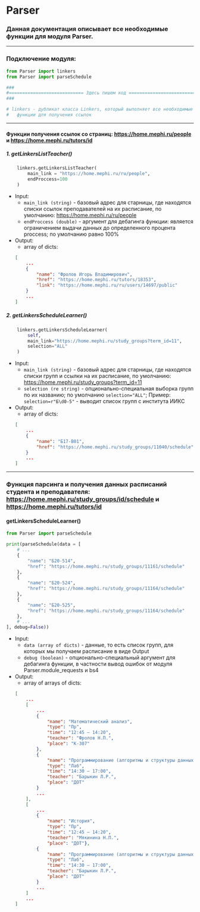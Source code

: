 # Parser
### Данная документация описывает все необходимые функции для модуля Parser. 

---

### Подключение модуля:

```python
from Parser import linkers
from Parser import parseSchedule

###
#============================ Здесь пишем код ================================#
###

# linkers - дубликат класса Linkers, который выполняет все необходимые 
# 	функции для получения ссылок
```

--- 

#### Функции получения ссылок со страниц: **https://home.mephi.ru/people** и **https://home.mephi.ru/tutors/id**


##### 1. **getLinkersListTeacher()**

```python
	linkers.getLinkersListTeacher(
		main_link = "https://home.mephi.ru/ru/people", 
		endProccess=100
	)
```

 - Input: 
	- `main_link (string)` - базовый адрес для старницы, где находятся списки 
		ссылок преподавателей на их расписание, по умолчанию: 
		https://home.mephi.ru/ru/people
	- `endProccess (double)` - аргумент для дебагинга функции: является 
		ограничением выдачи данных до определенного процента proccess; по умолчанию
		равно 100%
- Output:
	- array of dicts:
	```json
	[
		...
		{
			"name": "Фролов Игорь Владимирович",
			"href": "https://home.mephi.ru/tutors/18353",
			"link": "https://home.mephi.ru/ru/users/14697/public"
		}
		...
	]
	```




##### 2. **getLinkersScheduleLearner()**

```python
	linkers.getLinkersScheduleLearner(
		self, 
		main_link="https://home.mephi.ru/study_groups?term_id=11",
		selection="ALL"
	)
```

 - Input: 
	- `main_link (string)` - базовый адрес для старницы, где находятся списки 
		групп и ссылки на их расписание, по умолчанию: 
		https://home.mephi.ru/study_groups?term_id=11
	- `selection (re string)` - опционально-специальная выборка групп по их названию;
		по умолчанию `selection="ALL"`;
		Пример: `selection=r"Б\d0-5"` - выводит список групп с института ИИКС
- Output:
	- array of dicts:
	```json
	[
		...
		{
			"name": "Б17-В01", 
			"href": "https://home.mephi.ru/study_groups/11040/schedule"
		}
		...
	]
	```
	

----- 

### Функция парсинга и получения данных расписаний студента и преподавателя: **https://home.mephi.ru/study_groups/id/schedule** и **https://home.mephi.ru/tutors/id**

#### **getLinkersScheduleLearner()**

```python
from Parser import parseSchedule

print(parseSchedule(data = [
	# ...
	{
		"name": "Б20-514",
		"href": "https://home.mephi.ru/study_groups/11161/schedule"	
	},
	{
		"name": "Б20-524",
		"href": "https://home.mephi.ru/study_groups/11164/schedule"	
	},
	{
		"name": "Б20-525",
		"href": "https://home.mephi.ru/study_groups/11164/schedule"	
	},
	# ...
], debug=False))
```

 - Input: 
	- `data (array of dicts)` - данные, то есть список групп, для которых мы получаем расписание в виде Output
	- `debug (boolean)` - опционально-специальный аргумент для дебагинга функции, в частности вывод ошибок от модуля Parser.module_requests и bs4
- Output:
	- array of arrays of dicts:
	```json
	[
		...
		[
			...
			{
				"name": "Математический анализ", 
				"type": "Пр", 
				"time": "12:45 — 14:20", 
				"teacher": "Фролов Н.П.", 
				"place": "К-307"
			}, 
			{
				"name": "Программирование (алгоритмы и структуры данных)", 
				"type": "Лаб", 
				"time": "14:30 — 17:00", 
				"teacher": "Барыкин Л.Р.", 
				"place": "ДОТ"
			}
			...
		],
		[
			...
			{
				"name": "История", 
				"type": "Пр", 
				"time": "12:45 — 14:20", 
				"teacher": "Мякинина Н.П.", 
				"place": "ДОТ"}, 
			{
				"name": "Программирование (алгоритмы и структуры данных)", 
				"type": "Лаб", 
				"time": "14:30 — 17:00", 
				"teacher": "Барыкин Л.Р.", 
				"place": "ДОТ"
			}
			...
		]
		...
	]
	```